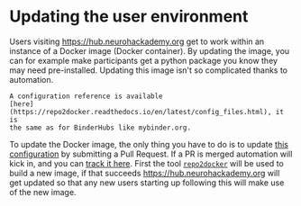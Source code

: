 # Updating the user environment

Users visiting https://hub.neurohackademy.org get to work within an instance of
a Docker image (Docker container). By updating the image, you can for example
make participants get a python package you know they may need pre-installed.
Updating this image isn't so complicated thanks to automation.

```{margin}
A configuration reference is available
[here](https://repo2docker.readthedocs.io/en/latest/config_files.html), it is
the same as for BinderHubs like mybinder.org.
```

To update the Docker image, the only thing you have to do is to update [this
configuration](https://github.com/neurohackademy/nh2021-jupyterhub/tree/master/deployments/hub-neurohackademy-org/image)
by submitting a Pull Request. If a PR is merged automation will kick in, and you
can [track it
here](https://github.com/neurohackademy/nh2021-jupyterhub/actions). First the
tool [`repo2docker`](https://repo2docker.readthedocs.io) will be used to build a
new image, if that succeeds https://hub.neurohackademy.org will get updated so
that any new users starting up following this will make use of the new image.
